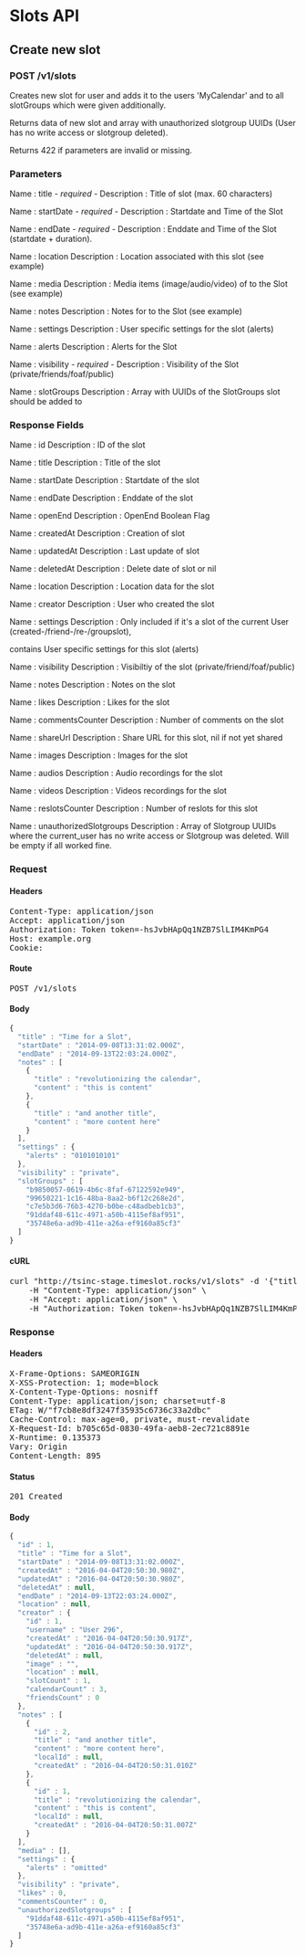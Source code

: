 # Slots API

## Create new slot

### POST /v1/slots

Creates new slot for user and adds it to the users &#39;MyCalendar&#39; and to all slotGroups which were given additionally.

Returns data of new slot and array with unauthorized slotgroup UUIDs (User has no write access or slotgroup deleted).

Returns 422 if parameters are invalid or missing.

### Parameters

Name : title *- required -*
Description : Title of slot (max. 60 characters)

Name : startDate *- required -*
Description : Startdate and Time of the Slot

Name : endDate *- required -*
Description : Enddate and Time of the Slot (startdate + duration).

Name : location
Description : Location associated with this slot (see example)

Name : media
Description : Media items (image/audio/video) of to the Slot (see example)

Name : notes
Description : Notes for to the Slot (see example)

Name : settings
Description : User specific settings for the slot (alerts)

Name : alerts
Description : Alerts for the Slot

Name : visibility *- required -*
Description : Visibility of the Slot (private/friends/foaf/public)

Name : slotGroups
Description : Array with UUIDs of the SlotGroups slot should be added to


### Response Fields

Name : id
Description : ID of the slot

Name : title
Description : Title of the slot

Name : startDate
Description : Startdate of the slot

Name : endDate
Description : Enddate of the slot

Name : openEnd
Description : OpenEnd Boolean Flag

Name : createdAt
Description : Creation of slot

Name : updatedAt
Description : Last update of slot

Name : deletedAt
Description : Delete date of slot or nil

Name : location
Description : Location data for the slot

Name : creator
Description : User who created the slot

Name : settings
Description : Only included if it&#39;s a slot of the current User (created-/friend-/re-/groupslot),

contains User specific settings for this slot (alerts)

Name : visibility
Description : Visibiltiy of the slot (private/friend/foaf/public)

Name : notes
Description : Notes on the slot

Name : likes
Description : Likes for the slot

Name : commentsCounter
Description : Number of comments on the slot

Name : shareUrl
Description : Share URL for this slot, nil if not yet shared

Name : images
Description : Images for the slot

Name : audios
Description : Audio recordings for the slot

Name : videos
Description : Videos recordings for the slot

Name : reslotsCounter
Description : Number of reslots for this slot

Name : unauthorizedSlotgroups
Description : Array of Slotgroup UUIDs where the current_user has no write access or Slotgroup was deleted. Will be empty if all worked fine.

### Request

#### Headers

<pre>Content-Type: application/json
Accept: application/json
Authorization: Token token=-hsJvbHApQq1NZB7SlLIM4KmPG4
Host: example.org
Cookie: </pre>

#### Route

<pre>POST /v1/slots</pre>

#### Body
```javascript
{
  "title" : "Time for a Slot",
  "startDate" : "2014-09-08T13:31:02.000Z",
  "endDate" : "2014-09-13T22:03:24.000Z",
  "notes" : [
    {
      "title" : "revolutionizing the calendar",
      "content" : "this is content"
    },
    {
      "title" : "and another title",
      "content" : "more content here"
    }
  ],
  "settings" : {
    "alerts" : "0101010101"
  },
  "visibility" : "private",
  "slotGroups" : [
    "b9850057-0619-4b6c-8faf-67122592e949",
    "99650221-1c16-48ba-8aa2-b6f12c268e2d",
    "c7e5b3d6-76b3-4270-b0be-c48adbeb1cb3",
    "91ddaf48-611c-4971-a50b-4115ef8af951",
    "35748e6a-ad9b-411e-a26a-ef9160a85cf3"
  ]
}
```


#### cURL

<pre class="request">curl &quot;http://tsinc-stage.timeslot.rocks/v1/slots&quot; -d &#39;{&quot;title&quot;:&quot;Time for a Slot&quot;,&quot;startDate&quot;:&quot;2014-09-08T13:31:02.000Z&quot;,&quot;endDate&quot;:&quot;2014-09-13T22:03:24.000Z&quot;,&quot;notes&quot;:[{&quot;title&quot;:&quot;revolutionizing the calendar&quot;,&quot;content&quot;:&quot;this is content&quot;},{&quot;title&quot;:&quot;and another title&quot;,&quot;content&quot;:&quot;more content here&quot;}],&quot;settings&quot;:{&quot;alerts&quot;:&quot;0101010101&quot;},&quot;visibility&quot;:&quot;private&quot;,&quot;slotGroups&quot;:[&quot;b9850057-0619-4b6c-8faf-67122592e949&quot;,&quot;99650221-1c16-48ba-8aa2-b6f12c268e2d&quot;,&quot;c7e5b3d6-76b3-4270-b0be-c48adbeb1cb3&quot;,&quot;91ddaf48-611c-4971-a50b-4115ef8af951&quot;,&quot;35748e6a-ad9b-411e-a26a-ef9160a85cf3&quot;]}&#39; -X POST \
	-H &quot;Content-Type: application/json&quot; \
	-H &quot;Accept: application/json&quot; \
	-H &quot;Authorization: Token token=-hsJvbHApQq1NZB7SlLIM4KmPG4&quot;</pre>

### Response

#### Headers

<pre>X-Frame-Options: SAMEORIGIN
X-XSS-Protection: 1; mode=block
X-Content-Type-Options: nosniff
Content-Type: application/json; charset=utf-8
ETag: W/&quot;f7cb8e8df3247f35935c6736c33a2dbc&quot;
Cache-Control: max-age=0, private, must-revalidate
X-Request-Id: b705c65d-0830-49fa-aeb8-2ec721c8891e
X-Runtime: 0.135373
Vary: Origin
Content-Length: 895</pre>

#### Status

<pre>201 Created</pre>

#### Body

```javascript
{
  "id" : 1,
  "title" : "Time for a Slot",
  "startDate" : "2014-09-08T13:31:02.000Z",
  "createdAt" : "2016-04-04T20:50:30.980Z",
  "updatedAt" : "2016-04-04T20:50:30.980Z",
  "deletedAt" : null,
  "endDate" : "2014-09-13T22:03:24.000Z",
  "location" : null,
  "creator" : {
    "id" : 1,
    "username" : "User 296",
    "createdAt" : "2016-04-04T20:50:30.917Z",
    "updatedAt" : "2016-04-04T20:50:30.917Z",
    "deletedAt" : null,
    "image" : "",
    "location" : null,
    "slotCount" : 1,
    "calendarCount" : 3,
    "friendsCount" : 0
  },
  "notes" : [
    {
      "id" : 2,
      "title" : "and another title",
      "content" : "more content here",
      "localId" : null,
      "createdAt" : "2016-04-04T20:50:31.010Z"
    },
    {
      "id" : 1,
      "title" : "revolutionizing the calendar",
      "content" : "this is content",
      "localId" : null,
      "createdAt" : "2016-04-04T20:50:31.007Z"
    }
  ],
  "media" : [],
  "settings" : {
    "alerts" : "omitted"
  },
  "visibility" : "private",
  "likes" : 0,
  "commentsCounter" : 0,
  "unauthorizedSlotgroups" : [
    "91ddaf48-611c-4971-a50b-4115ef8af951",
    "35748e6a-ad9b-411e-a26a-ef9160a85cf3"
  ]
}
```
